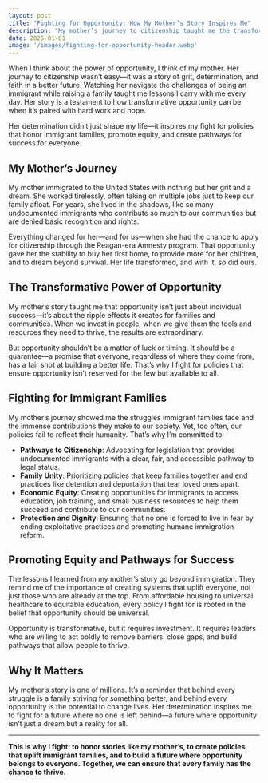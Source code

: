 ```yaml
---
layout: post
title: "Fighting for Opportunity: How My Mother’s Story Inspires Me"
description: "My mother’s journey to citizenship taught me the transformative power of opportunity. Her determination inspires my fight for policies that honor immigrant families, promote equity, and create pathways for success."
date: 2025-01-01
image: '/images/fighting-for-opportunity-header.webp'
---
```


When I think about the power of opportunity, I think of my mother. Her journey to citizenship wasn’t easy—it was a story of grit, determination, and faith in a better future. Watching her navigate the challenges of being an immigrant while raising a family taught me lessons I carry with me every day. Her story is a testament to how transformative opportunity can be when it’s paired with hard work and hope.

Her determination didn’t just shape my life—it inspires my fight for policies that honor immigrant families, promote equity, and create pathways for success for everyone.

## My Mother’s Journey

My mother immigrated to the United States with nothing but her grit and a dream. She worked tirelessly, often taking on multiple jobs just to keep our family afloat. For years, she lived in the shadows, like so many undocumented immigrants who contribute so much to our communities but are denied basic recognition and rights.

Everything changed for her—and for us—when she had the chance to apply for citizenship through the Reagan-era Amnesty program. That opportunity gave her the stability to buy her first home, to provide more for her children, and to dream beyond survival. Her life transformed, and with it, so did ours.

## The Transformative Power of Opportunity

My mother’s story taught me that opportunity isn’t just about individual success—it’s about the ripple effects it creates for families and communities. When we invest in people, when we give them the tools and resources they need to thrive, the results are extraordinary.

But opportunity shouldn’t be a matter of luck or timing. It should be a guarantee—a promise that everyone, regardless of where they come from, has a fair shot at building a better life. That’s why I fight for policies that ensure opportunity isn’t reserved for the few but available to all.

## Fighting for Immigrant Families

My mother’s journey showed me the struggles immigrant families face and the immense contributions they make to our society. Yet, too often, our policies fail to reflect their humanity. That’s why I’m committed to:

- **Pathways to Citizenship**: Advocating for legislation that provides undocumented immigrants with a clear, fair, and accessible pathway to legal status.  
- **Family Unity**: Prioritizing policies that keep families together and end practices like detention and deportation that tear loved ones apart.  
- **Economic Equity**: Creating opportunities for immigrants to access education, job training, and small business resources to help them succeed and contribute to our communities.  
- **Protection and Dignity**: Ensuring that no one is forced to live in fear by ending exploitative practices and promoting humane immigration reform.

## Promoting Equity and Pathways for Success

The lessons I learned from my mother’s story go beyond immigration. They remind me of the importance of creating systems that uplift everyone, not just those who are already at the top. From affordable housing to universal healthcare to equitable education, every policy I fight for is rooted in the belief that opportunity should be universal.

Opportunity is transformative, but it requires investment. It requires leaders who are willing to act boldly to remove barriers, close gaps, and build pathways that allow people to thrive.

## Why It Matters

My mother’s story is one of millions. It’s a reminder that behind every struggle is a family striving for something better, and behind every opportunity is the potential to change lives. Her determination inspires me to fight for a future where no one is left behind—a future where opportunity isn’t just a dream but a reality for all.

---

**This is why I fight: to honor stories like my mother’s, to create policies that uplift immigrant families, and to build a future where opportunity belongs to everyone. Together, we can ensure that every family has the chance to thrive.**

